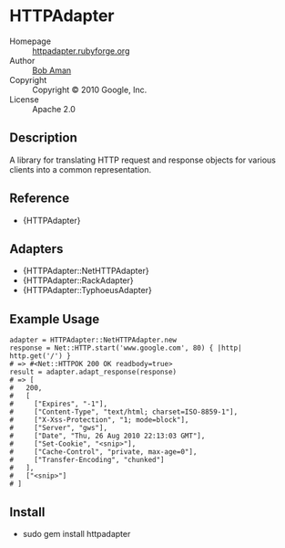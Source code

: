 # HTTPAdapter

<dl>
  <dt>Homepage</dt><dd><a href="http://httpadapter.rubyforge.org/">httpadapter.rubyforge.org</a></dd>
  <dt>Author</dt><dd><a href="mailto:bobaman@google.com">Bob Aman</a></dd>
  <dt>Copyright</dt><dd>Copyright © 2010 Google, Inc.</dd>
  <dt>License</dt><dd>Apache 2.0</dd>
</dl>

## Description

A library for translating HTTP request and response objects for various clients
into a common representation.

## Reference

- {HTTPAdapter}

## Adapters

- {HTTPAdapter::NetHTTPAdapter}
- {HTTPAdapter::RackAdapter}
- {HTTPAdapter::TyphoeusAdapter}

## Example Usage

    adapter = HTTPAdapter::NetHTTPAdapter.new
    response = Net::HTTP.start('www.google.com', 80) { |http| http.get('/') }
    # => #<Net::HTTPOK 200 OK readbody=true>
    result = adapter.adapt_response(response)
    # => [
    #   200,
    #   [
    #     ["Expires", "-1"],
    #     ["Content-Type", "text/html; charset=ISO-8859-1"],
    #     ["X-Xss-Protection", "1; mode=block"],
    #     ["Server", "gws"],
    #     ["Date", "Thu, 26 Aug 2010 22:13:03 GMT"],
    #     ["Set-Cookie", "<snip>"],
    #     ["Cache-Control", "private, max-age=0"],
    #     ["Transfer-Encoding", "chunked"]
    #   ],
    #   ["<snip>"]
    # ]

## Install

* sudo gem install httpadapter
